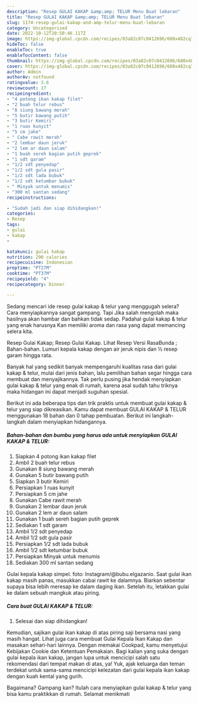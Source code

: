 ```yaml
---
description: "Resep GULAI KAKAP &amp;amp; TELUR Menu Buat lebaran"
title: "Resep GULAI KAKAP &amp;amp; TELUR Menu Buat lebaran"
slug: 1174-resep-gulai-kakap-and-amp-telur-menu-buat-lebaran
category: Uncategorized
date: 2022-10-12T20:50:46.117Z
image: https://img-global.cpcdn.com/recipes/03a82c07c0412696/680x482cq70/gulai-kakap-telur-foto-resep-utama.jpg
hideToc: false
enableToc: true
enableTocContent: false
thumbnail: https://img-global.cpcdn.com/recipes/03a82c07c0412696/680x482cq70/gulai-kakap-telur-foto-resep-utama.jpg
cover: https://img-global.cpcdn.com/recipes/03a82c07c0412696/680x482cq70/gulai-kakap-telur-foto-resep-utama.jpg
author: Admin
authorAv: notfound
ratingvalue: 3.6
reviewcount: 17
recipeingredient:
- "4 potong ikan kakap filet"
- "2 buah telur rebus"
- "8 siung bawang merah"
- "5 butir bawang putih"
- "3 butir Kemiri"
- "1 ruas kunyit"
- "5 cm jahe"
- " Cabe rawit merah"
- "2 lembar daun jeruk"
- "2 lem ar daun salam"
- "1 buah sereh bagian putih geprek"
- "1 sdt garam"
- "1/2 sdt penyedap"
- "1/2 sdt gula pasir"
- "1/2 sdt lada bubuk"
- "1/2 sdt ketumbar bubuk"
- " Minyak untuk menumis"
- "300 ml santan sedang"
recipeinstructions:

- "Sudah jadi dan siap dihidangkan!"
categories:
- Resep
tags:
- gulai
- kakap
- 

katakunci: gulai kakap  
nutrition: 290 calories
recipecuisine: Indonesian
preptime: "PT27M"
cooktime: "PT37M"
recipeyield: "4"
recipecategory: Dinner

---
```



Sedang mencari ide resep gulai kakap &amp; telur yang menggugah selera? Cara menyiapkannya sangat gampang. Tapi Jika salah mengolah maka hasilnya akan hambar dan bahkan tidak sedap. Padahal gulai kakap &amp; telur yang enak harusnya Kan memiliki aroma dan rasa yang dapat memancing selera kita.


Resep Gulai Kakap; Resep Gulai Kakap. Lihat Resep Versi RasaBunda ; Bahan-bahan. Lumuri kepala kakap dengan air jeruk nipis dan ½ resep garam hingga rata.

Banyak hal yang sedikit banyak mempengaruhi kualitas rasa dari gulai kakap &amp; telur, mulai dari jenis bahan, lalu pemilihan bahan segar hingga cara membuat dan menyajikannya. Tak perlu pusing jika hendak menyiapkan gulai kakap &amp; telur yang enak di rumah, karena asal sudah tahu triknya maka hidangan ini dapat menjadi suguhan spesial.


Berikut ini ada beberapa tips dan trik praktis untuk membuat gulai kakap &amp; telur yang siap dikreasikan. Kamu dapat membuat GULAI KAKAP &amp; TELUR menggunakan 18 bahan dan 0 tahap pembuatan. Berikut ini langkah-langkah dalam menyiapkan hidangannya.

<!--inarticleads1-->

##### Bahan-bahan dan bumbu yang harus ada untuk menyiapkan GULAI KAKAP &amp; TELUR:

1. Siapkan 4 potong ikan kakap filet
1. Ambil 2 buah telur rebus
1. Gunakan 8 siung bawang merah
1. Gunakan 5 butir bawang putih
1. Siapkan 3 butir Kemiri
1. Persiapkan 1 ruas kunyit
1. Persiapkan 5 cm jahe
1. Gunakan  Cabe rawit merah
1. Gunakan 2 lembar daun jeruk
1. Gunakan 2 lem ar daun salam
1. Gunakan 1 buah sereh bagian putih geprek
1. Sediakan 1 sdt garam
1. Ambil 1/2 sdt penyedap
1. Ambil 1/2 sdt gula pasir
1. Persiapkan 1/2 sdt lada bubuk
1. Ambil 1/2 sdt ketumbar bubuk
1. Persiapkan  Minyak untuk menumis
1. Sediakan 300 ml santan sedang


Gulai kepala kakap simpel. foto: Instagram/@bubu.elgazanio. Saat gulai ikan kakap masih panas, masukkan cabai rawit ke dalamnya. Biarkan sebentar supaya bisa lebih meresap ke dalam daging ikan. Setelah itu, letakkan gulai ke dalam sebuah mangkuk atau piring. 

<!--inarticleads2-->

##### Cara buat GULAI KAKAP &amp; TELUR:


1. Selesai dan siap dihidangkan!

Kemudian, sajikan gulai ikan kakap di atas piring saji bersama nasi yang masih hangat. Lihat juga cara membuat Gulai Kepala Ikan Kakap dan masakan sehari-hari lainnya. Dengan memakai Cookpad, kamu menyetujui Kebijakan Cookie dan Ketentuan Pemakaian. Bagi kalian yang suka dengan gulai kepala ikan kakap, jangan lupa untuk mencicipi salah satu rekomendasi dari tempat makan di atas, ya! Yuk, ajak keluarga dan teman terdekat untuk sama-sama mencicipi kelezatan dari gulai kepala ikan kakap dengan kuah kental yang gurih. 

Bagaimana? Gampang kan? Itulah cara menyiapkan gulai kakap &amp; telur yang bisa kamu praktikkan di rumah. Selamat menikmati
